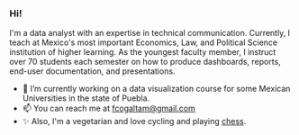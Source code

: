 ### Hi! 

I'm a data analyst with an expertise in technical communication.  Currently, I teach at Mexico's most important Economics, Law, and  Political Science institution of higher learning. As the youngest  faculty member, I instruct over 70 students each semester on how to produce dashboards, reports, end-user  documentation, and presentations.

- 🔭 I’m currently working on a data visualization course for some Mexican Universities in the state of Puebla.
- 📫 You can reach me at fcogaltam@gmail.com
- ✨ Also, I'm a vegetarian and love cycling and playing [chess](https://lichess.org/@/FcoGal). 